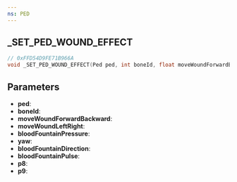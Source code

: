 ```yaml
---
ns: PED
---
```

## _SET_PED_WOUND_EFFECT

```c
// 0xFFD54D9FE71B966A
void _SET_PED_WOUND_EFFECT(Ped ped, int boneId, float moveWoundForwardBackward, float moveWoundLeftRight, float bloodFountainPressure, float yaw, float bloodFountainDirection, float bloodFountainPulse, float p8, float p9);
```

## Parameters
* **ped**:
* **boneId**:
* **moveWoundForwardBackward**:
* **moveWoundLeftRight**:
* **bloodFountainPressure**:
* **yaw**:
* **bloodFountainDirection**:
* **bloodFountainPulse**:
* **p8**:
* **p9**:
